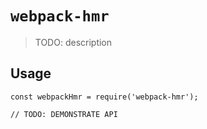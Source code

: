 # `webpack-hmr`

> TODO: description

## Usage

```
const webpackHmr = require('webpack-hmr');

// TODO: DEMONSTRATE API
```
